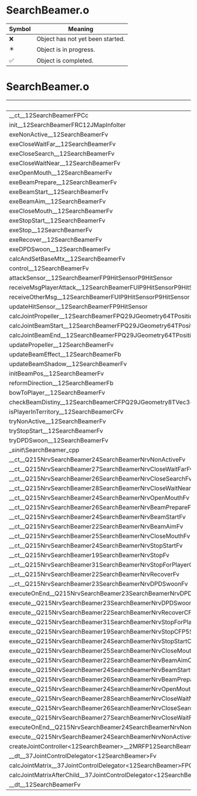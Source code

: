 # SearchBeamer.o
| Symbol | Meaning 
| ------------- | ------------- 
| :x: | Object has not yet been started. 
| :eight_pointed_black_star: | Object is in progress. 
| :white_check_mark: | Object is completed. 


# SearchBeamer.o
| Symbol | Decompiled? |
| ------------- | ------------- |
| __ct__12SearchBeamerFPCc | :x: |
| init__12SearchBeamerFRC12JMapInfoIter | :x: |
| exeNonActive__12SearchBeamerFv | :x: |
| exeCloseWaitFar__12SearchBeamerFv | :x: |
| exeCloseSearch__12SearchBeamerFv | :x: |
| exeCloseWaitNear__12SearchBeamerFv | :x: |
| exeOpenMouth__12SearchBeamerFv | :x: |
| exeBeamPrepare__12SearchBeamerFv | :x: |
| exeBeamStart__12SearchBeamerFv | :x: |
| exeBeamAim__12SearchBeamerFv | :x: |
| exeCloseMouth__12SearchBeamerFv | :x: |
| exeStopStart__12SearchBeamerFv | :x: |
| exeStop__12SearchBeamerFv | :x: |
| exeRecover__12SearchBeamerFv | :x: |
| exeDPDSwoon__12SearchBeamerFv | :x: |
| calcAndSetBaseMtx__12SearchBeamerFv | :x: |
| control__12SearchBeamerFv | :x: |
| attackSensor__12SearchBeamerFP9HitSensorP9HitSensor | :x: |
| receiveMsgPlayerAttack__12SearchBeamerFUlP9HitSensorP9HitSensor | :x: |
| receiveOtherMsg__12SearchBeamerFUlP9HitSensorP9HitSensor | :x: |
| updateHitSensor__12SearchBeamerFP9HitSensor | :x: |
| calcJointPropeller__12SearchBeamerFPQ29JGeometry64TPosition3&lt;Q29JGeometry38TMatrix34&lt;Q29JGeometry13SMatrix34C&lt;f&gt;&gt;&gt;RC19JointControllerInfo | :x: |
| calcJointBeamStart__12SearchBeamerFPQ29JGeometry64TPosition3&lt;Q29JGeometry38TMatrix34&lt;Q29JGeometry13SMatrix34C&lt;f&gt;&gt;&gt;RC19JointControllerInfo | :x: |
| calcJointBeamEnd__12SearchBeamerFPQ29JGeometry64TPosition3&lt;Q29JGeometry38TMatrix34&lt;Q29JGeometry13SMatrix34C&lt;f&gt;&gt;&gt;RC19JointControllerInfo | :x: |
| updatePropeller__12SearchBeamerFv | :x: |
| updateBeamEffect__12SearchBeamerFb | :x: |
| updateBeamShadow__12SearchBeamerFv | :x: |
| initBeamPos__12SearchBeamerFv | :x: |
| reformDirection__12SearchBeamerFb | :x: |
| bowToPlayer__12SearchBeamerFv | :x: |
| checkBeamDistiny__12SearchBeamerCFPQ29JGeometry8TVec3&lt;f&gt;Q29JGeometry8TVec3&lt;f&gt; | :x: |
| isPlayerInTerritory__12SearchBeamerCFv | :x: |
| tryNonActive__12SearchBeamerFv | :x: |
| tryStopStart__12SearchBeamerFv | :x: |
| tryDPDSwoon__12SearchBeamerFv | :x: |
| __sinit_\SearchBeamer_cpp | :x: |
| __ct__Q215NrvSearchBeamer24SearchBeamerNrvNonActiveFv | :x: |
| __ct__Q215NrvSearchBeamer27SearchBeamerNrvCloseWaitFarFv | :x: |
| __ct__Q215NrvSearchBeamer26SearchBeamerNrvCloseSearchFv | :x: |
| __ct__Q215NrvSearchBeamer28SearchBeamerNrvCloseWaitNearFv | :x: |
| __ct__Q215NrvSearchBeamer24SearchBeamerNrvOpenMouthFv | :x: |
| __ct__Q215NrvSearchBeamer26SearchBeamerNrvBeamPrepareFv | :x: |
| __ct__Q215NrvSearchBeamer24SearchBeamerNrvBeamStartFv | :x: |
| __ct__Q215NrvSearchBeamer22SearchBeamerNrvBeamAimFv | :x: |
| __ct__Q215NrvSearchBeamer25SearchBeamerNrvCloseMouthFv | :x: |
| __ct__Q215NrvSearchBeamer24SearchBeamerNrvStopStartFv | :x: |
| __ct__Q215NrvSearchBeamer19SearchBeamerNrvStopFv | :x: |
| __ct__Q215NrvSearchBeamer31SearchBeamerNrvStopForPlayerOffFv | :x: |
| __ct__Q215NrvSearchBeamer22SearchBeamerNrvRecoverFv | :x: |
| __ct__Q215NrvSearchBeamer23SearchBeamerNrvDPDSwoonFv | :x: |
| executeOnEnd__Q215NrvSearchBeamer23SearchBeamerNrvDPDSwoonCFP5Spine | :x: |
| execute__Q215NrvSearchBeamer23SearchBeamerNrvDPDSwoonCFP5Spine | :x: |
| execute__Q215NrvSearchBeamer22SearchBeamerNrvRecoverCFP5Spine | :x: |
| execute__Q215NrvSearchBeamer31SearchBeamerNrvStopForPlayerOffCFP5Spine | :x: |
| execute__Q215NrvSearchBeamer19SearchBeamerNrvStopCFP5Spine | :x: |
| execute__Q215NrvSearchBeamer24SearchBeamerNrvStopStartCFP5Spine | :x: |
| execute__Q215NrvSearchBeamer25SearchBeamerNrvCloseMouthCFP5Spine | :x: |
| execute__Q215NrvSearchBeamer22SearchBeamerNrvBeamAimCFP5Spine | :x: |
| execute__Q215NrvSearchBeamer24SearchBeamerNrvBeamStartCFP5Spine | :x: |
| execute__Q215NrvSearchBeamer26SearchBeamerNrvBeamPrepareCFP5Spine | :x: |
| execute__Q215NrvSearchBeamer24SearchBeamerNrvOpenMouthCFP5Spine | :x: |
| execute__Q215NrvSearchBeamer28SearchBeamerNrvCloseWaitNearCFP5Spine | :x: |
| execute__Q215NrvSearchBeamer26SearchBeamerNrvCloseSearchCFP5Spine | :x: |
| execute__Q215NrvSearchBeamer27SearchBeamerNrvCloseWaitFarCFP5Spine | :x: |
| executeOnEnd__Q215NrvSearchBeamer24SearchBeamerNrvNonActiveCFP5Spine | :x: |
| execute__Q215NrvSearchBeamer24SearchBeamerNrvNonActiveCFP5Spine | :x: |
| createJointController&lt;12SearchBeamer&gt;__2MRFP12SearchBeamerPCcM12SearchBeamerFPCvPvPQ29JGeometry64TPosition3&lt;Q29JGeometry38TMatrix34&lt;Q29JGeometry13SMatrix34C&lt;f&gt;&gt;&gt;RC19JointControllerInfo_b_P15JointController | :x: |
| __dt__37JointControlDelegator&lt;12SearchBeamer&gt;Fv | :x: |
| calcJointMatrix__37JointControlDelegator&lt;12SearchBeamer&gt;FPQ29JGeometry64TPosition3&lt;Q29JGeometry38TMatrix34&lt;Q29JGeometry13SMatrix34C&lt;f&gt;&gt;&gt;RC19JointControllerInfo | :x: |
| calcJointMatrixAfterChild__37JointControlDelegator&lt;12SearchBeamer&gt;FPQ29JGeometry64TPosition3&lt;Q29JGeometry38TMatrix34&lt;Q29JGeometry13SMatrix34C&lt;f&gt;&gt;&gt;RC19JointControllerInfo | :x: |
| __dt__12SearchBeamerFv | :x: |
